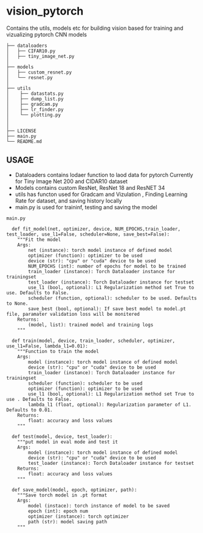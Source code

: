 # vision_pytorch
Contains the utils, models etc for building vision based for training and vizualizing pytorch CNN models

```
├── dataloaders
│   ├── CIFAR10.py
│   ├── tiny_image_net.py
│ 
├── models
│   ├── custom_resnet.py
│   └── resnet.py
│  
├── utils
│    ├── datastats.py
│    ├── dump_list.py
│    ├── gradcam.py
│    ├── lr_finder.py
│    └── plotting.py
│ 
│   
├── LICENSE
├── main.py
└── README.md
```

USAGE
-----------

- Dataloaders contains lodaer function to laod data for pytorch Currently for Tiny Image Net 200 and CIDAR10 dataset
- Models contains custom ResNet, ResNet 18 and ResNET 34
- utils has functon used for  Gradcam and Vizulation , Finding Learning Rate for dataset, and saving history locally
- main.py is used for traininf, testing and saving the model
```
main.py

  def fit_model(net, optimizer, device, NUM_EPOCHS,train_loader, test_loader, use_l1=False, scheduler=None, save_best=False):
    """Fit the model
    Args:
        net (instance): torch model instance of defined model
        optimizer (function): optimizer to be used
        device (str): "cpu" or "cuda" device to be used
        NUM_EPOCHS (int): number of epochs for model to be trained
        train_loader (instance): Torch Dataloader instance for trainingset
        test_loader (instance): Torch Dataloader instance for testset
        use_l1 (bool, optional): L1 Regularization method set True to use. Defaults to False.
        scheduler (function, optional): scheduler to be used. Defaults to None.
        save_best (bool, optional): If save best model to model.pt file, paramater validation loss will be monitered
    Returns:
        (model, list): trained model and training logs
    """
    
  def train(model, device, train_loader, scheduler, optimizer, use_l1=False, lambda_l1=0.01):
    """Function to train the model
    Args:
        model (instance): torch model instance of defined model
        device (str): "cpu" or "cuda" device to be used
        train_loader (instance): Torch Dataloader instance for trainingset
        scheduler (function): scheduler to be used
        optimizer (function): optimizer to be used
        use_l1 (bool, optional): L1 Regularization method set True to use . Defaults to False.
        lambda_l1 (float, optional): Regularization parameter of L1. Defaults to 0.01.
    Returns:
        float: accuracy and loss values
    """
    
  def test(model, device, test_loader):
    """put model in eval mode and test it
    Args:
        model (instance): torch model instance of defined model
        device (str): "cpu" or "cuda" device to be used
        test_loader (instance): Torch Dataloader instance for testset
    Returns:
        float: accuracy and loss values
    """
    
  def save_model(model, epoch, optimizer, path):
    """Save torch model in .pt format
    Args:
        model (instace): torch instance of model to be saved
        epoch (int): epoch num
        optimizer (instance): torch optimizer
        path (str): model saving path
    """
```
